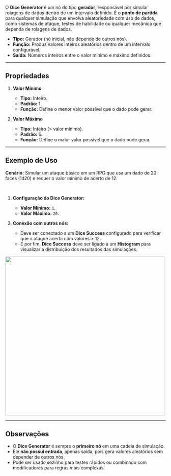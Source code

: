 O **Dice Generator** é um nó do tipo **gerador**, responsável por simular rolagens de dados dentro de um intervalo definido. É o **ponto de partida** para qualquer simulação que envolva aleatoriedade com uso de dados, como sistemas de ataque, testes de habilidade ou qualquer mecânica que dependa de rolagens de dados.

- **Tipo:** Gerador (nó inicial, não depende de outros nós).
- **Função:** Produz valores inteiros aleatórios dentro de um intervalo configurável.
- **Saída:** Números inteiros entre o valor mínimo e máximo definidos.

---

## **Propriedades**

1. **Valor Mínimo**

   - **Tipo:** Inteiro.
   - **Padrão:** 1.
   - **Função:** Define o menor valor possível que o dado pode gerar.

2. **Valor Máximo**
   - **Tipo:** Inteiro (> valor mínimo).
   - **Padrão:** 6.
   - **Função:** Define o maior valor possível que o dado pode gerar.

---

## **Exemplo de Uso**

**Cenário:** Simular um ataque básico em um RPG que usa um dado de 20 faces (1d20) e requer o valor minimo de acerto de 12.

</br>

1. **Configuração do Dice Generator:**

   - **Valor Mínimo:** `1`.
   - **Valor Máximo:** `20`.

2. **Conexão com outros nós:**

   - Deve ser conectado a um **Dice Success** configurado para verificar que o ataque acerta com valores ≥ 12.
   - E por fim, **Dice Success** deve ser ligado a um **Histogram** para visualizar a distribuição dos resultados das simulações.

<img
src="/images/generator-success.png" width="500px" style="margin: 0 auto"/>

<!-- ![Exemplo de conexão dos nós](/images/generator-success.png) -->

---

## **Observações**

- O **Dice Generator** é sempre o **primeiro nó** em uma cadeia de simulação.
- Ele **não possui entrada**, apenas saída, pois gera valores aleatórios sem depender de outros nós.
- Pode ser usado sozinho para testes rápidos ou combinado com modificadores para regras mais complexas.
